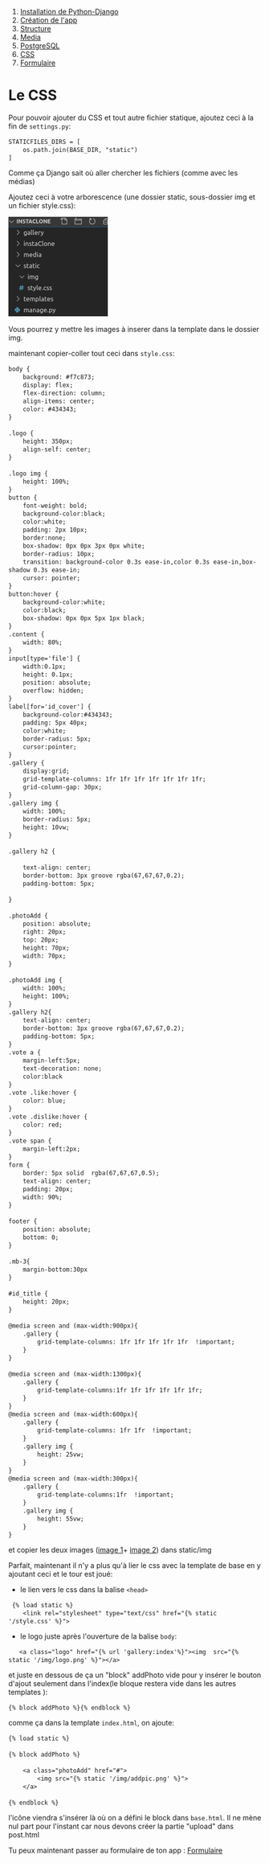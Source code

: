 1. [Installation de Python-Django](../README.md)
2. [Création de l'app](creationappli.md)
3. [Structure](structure.md)
4. [Media](media.md)
5. [PostgreSQL](../postgresql.md)
6. [CSS](css.md)
7. [Formulaire](formulaire.md)
   

# Le CSS

Pour pouvoir ajouter du CSS et tout autre fichier statique, ajoutez ceci à la fin de `settings.py`:

    STATICFILES_DIRS = [
        os.path.join(BASE_DIR, "static")
    ]

Comme ça Django sait où aller chercher les fichiers (comme avec les médias)

Ajoutez ceci à votre arborescence (une dossier static, sous-dossier img et un fichier style.css):

!['arborescence du dossier statique'](img/style.png)

Vous pourrez y mettre les images à inserer dans la template dans le dossier img.

maintenant copier-coller tout ceci dans `style.css`:


```
body {
    background: #f7c873;
    display: flex;
    flex-direction: column;
    align-items: center;
    color: #434343;
}

.logo {
    height: 350px;
    align-self: center;
}

.logo img {
    height: 100%;
}
button {
    font-weight: bold;
    background-color:black;
    color:white;
    padding: 2px 10px;
    border:none;
    box-shadow: 0px 0px 3px 0px white;
    border-radius: 10px;
    transition: background-color 0.3s ease-in,color 0.3s ease-in,box-shadow 0.3s ease-in;
    cursor: pointer;
}
button:hover {
    background-color:white;
    color:black;
    box-shadow: 0px 0px 5px 1px black;
}
.content {
    width: 80%;
}
input[type='file'] {
    width:0.1px;
    height: 0.1px;
    position: absolute;
    overflow: hidden;
}
label[for='id_cover'] {
    background-color:#434343;
    padding: 5px 40px;
    color:white;
    border-radius: 5px;
    cursor:pointer; 
}
.gallery {
    display:grid;
    grid-template-columns: 1fr 1fr 1fr 1fr 1fr 1fr 1fr;
    grid-column-gap: 30px;
}
.gallery img {
    width: 100%;
    border-radius: 5px;
    height: 10vw;
}

.gallery h2 {

    text-align: center;
    border-bottom: 3px groove rgba(67,67,67,0.2); 
    padding-bottom: 5px;
    
}

.photoAdd {
    position: absolute;
    right: 20px;
    top: 20px;
    height: 70px;
    width: 70px;
}

.photoAdd img {
    width: 100%;
    height: 100%;
}
.gallery h2{
    text-align: center;
    border-bottom: 3px groove rgba(67,67,67,0.2); 
    padding-bottom: 5px;
}
.vote a {
    margin-left:5px;
    text-decoration: none;
    color:black
}
.vote .like:hover {
    color: blue;
}
.vote .dislike:hover {
    color: red;
}
.vote span {
    margin-left:2px;
}
form {
    border: 5px solid  rgba(67,67,67,0.5); 
    text-align: center;
    padding: 20px;
    width: 90%;
}

footer {
    position: absolute;
    bottom: 0;
}

.mb-3{
    margin-bottom:30px
}

#id_title {
    height: 20px;
}

@media screen and (max-width:900px){
    .gallery {
        grid-template-columns: 1fr 1fr 1fr 1fr 1fr  !important;
    }
}

@media screen and (max-width:1300px){
    .gallery {
        grid-template-columns:1fr 1fr 1fr 1fr 1fr 1fr;
    }
}
@media screen and (max-width:600px){
    .gallery {
        grid-template-columns: 1fr 1fr  !important;
    }
    .gallery img {
        height: 25vw;
    }
}
@media screen and (max-width:300px){
    .gallery {
        grid-template-columns:1fr  !important;
    }
    .gallery img {
        height: 55vw;
    }
}

```

et copier les deux images ([image 1](img/addpic.png)+ [image 2](img/logo.png)) dans static/img

Parfait, maintenant il n'y a plus qu'à lier le css avec la template de base en y ajoutant ceci et le tour est joué:


- le lien vers le css dans la balise `<head>`
```
 {% load static %}
    <link rel="stylesheet" type="text/css" href="{% static '/style.css' %}">
```
- le logo juste après l'ouverture de la balise `body`:
```
   <a class="logo" href="{% url 'gallery:index'%}"><img  src="{% static '/img/logo.png' %}"></a>
```

et juste en dessous de ça un "block" 
addPhoto vide pour y insérer le bouton d'ajout seulement dans l'index(le bloque restera vide dans les autres templates ):

    {% block addPhoto %}{% endblock %}


comme ça dans la template `index.html`, on ajoute:

```
{% load static %}

{% block addPhoto %}

    <a class="photoAdd" href="#">
        <img src="{% static '/img/addpic.png' %}">
    </a>

{% endblock %}
```

l'icône viendra s'insérer là où on a défini le block dans `base.html`. Il ne mène nul part pour l'instant car nous devons créer la partie "upload" dans post.html



Tu peux maintenant passer au formulaire de ton app : [Formulaire](formulaire.md)
